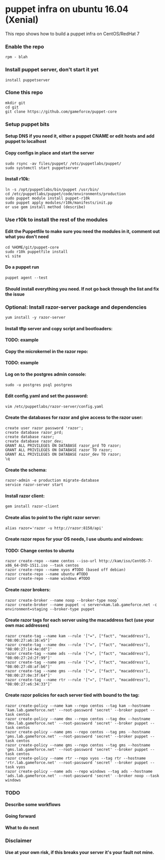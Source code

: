 # puppet infra on ubuntu 16.04 (Xenial)
This repo shows how to build a puppet infra on CentOS/RedHat 7

### Enable the repo
``` 
rpm - blah
```

### Install puppet server, don't start it yet
```
install puppetserver
```

### Clone this repo
```
mkdir git
cd git
git clone https://github.com/gameforce/puppet-core
```

### Setup puppet bits
#### Setup DNS if you need it, either a puppet CNAME or edit hosts and add puppet to localhost
#### Copy configs in place and start the server
```
sudo rsync -av files/puppet/ /etc/puppetlabs/puppet/
sudo systemctl start puppetserver
```

#### Install r10k:
```
ln -s /opt/puppetlabs/bin/puppet /usr/bin/
cd /etc/puppetlabs/puppet/code/environments/production
sudo puppet module install puppet-r10k
sudo puppet apply modules/r10k/manifests/init.pp
or use gem install method (describe)
```

### Use r10k to install the rest of the modules
#### Edit the Puppetfile to make sure you need the modules in it, comment out what you don't need
```
cd %HOME/git/puppet-core
sudo r10k puppetfile install
vi site
```
#### Do a puppet run
```
puppet agent --test
```
#### Should install everything you need. If not go back through the list and fix the issue


### Optional: Install razor-server package and dependencies
```
yum install -y razor-server
```
#### Install tftp server and copy script and bootloaders:
#### TODO: example
#### Copy the microkernel in the razor repo:
#### TODO: example
#### Log on to the postgres admin console:
```
sudo -u postgres psql postgres
```
#### Edit config.yaml and set the password:
```
vim /etc/puppetlabs/razor-server/config.yaml
```
#### Create the databases for razor and give access to the razor user:
```
create user razor password 'razor';
create database razor_prd;
create database razor;
create database razor_dev;
GRANT ALL PRIVILEGES ON DATABASE razor_prd TO razor;
GRANT ALL PRIVILEGES ON DATABASE razor TO razor;
GRANT ALL PRIVILEGES ON DATABASE razor_dev TO razor;
\q
```
#### Create the schema:
```
razor-admin -e production migrate-database
service razor-server start
```
#### Install razor client:
```
gem install razor-client
```

#### Create alias to point to the right razor server:
```
alias razor='razor -u http://razor:8150/api'
```
#### Create razor repos for your OS needs, I use ubuntu and windows:
#### TODO: Change centos to ubuntu
```
razor create-repo --name centos --iso-url http://kam/iso/CentOS-7-x86_64-DVD-1511.iso --task centos
razor create-repo --name vyos #TODO (based off debian)
razor create-repo --name ubuntu #TODO
razor create-repo --name windows #TODO
```
#### Create razor brokers:
```
razor create-broker --name noop --broker-type noop`
razor create-broker --name puppet -c server=kam.lab.gameforce.net -c environment=staging --broker-type puppet
```
#### Create razor tags for each server using the macaddress fact (use your own mac addresses)
```
razor create-tag --name kam --rule '["=", ["fact", "macaddress"], "08:00:27:a6:16:e5"]'
razor create-tag --name dmx --rule '["=", ["fact", "macaddress"], "08:00:27:14:4e:dd"]'
razor create-tag --name ads --rule '["=", ["fact", "macaddress"], "08:00:27:2d:2f:99"]'
razor create-tag --name pms --rule '["=", ["fact", "macaddress"], "08:00:27:d8:af:b6"]'
razor create-tag --name gms --rule '["=", ["fact", "macaddress"], "08:00:27:0e:3f:64"]'
razor create-tag --name rtr --rule '["=", ["fact", "macaddress"], "08:00:27:e6:34:33"]'
```
#### Create razor policies for each server tied with bound to the tag:
```
razor create-policy --name kam --repo centos --tag kam --hostname 'kam.lab.gameforce.net' --root-password 'secret' --broker puppet --task centos
razor create-policy --name dmx --repo centos --tag dmx --hostname 'dmx.lab.gameforce.net' --root-password 'secret' --broker puppet --task centos
razor create-policy --name pms --repo centos --tag pms --hostname 'pms.lab.gameforce.net' --root-password 'secret' --broker puppet --task centos
razor create-policy --name gms --repo centos --tag gms --hostname 'gms.lab.gameforce.net' --root-password 'secret' --broker puppet --task centos
razor create-policy --name rtr --repo vyos --tag rtr --hostname 'rtr.lab.gameforce.net' --root-password 'secret' --broker puppet --task vyos
razor create-policy --name ads --repo windows --tag ads --hostname 'ads.lab.gameforce.net' --root-password 'secret' --broker noop --task windows
```
### TODO
#### Describe some workflows
#### Going forward
#### What to do next

### Disclaimer
#### Use at your own risk, if this breaks your server it's your fault not mine.

